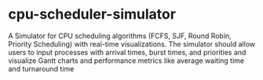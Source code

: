 # cpu-scheduler-simulator
A Simulator for CPU scheduling algorithms (FCFS, SJF, Round  Robin, Priority Scheduling) with real-time visualizations. The simulator should allow  users to input processes with arrival times, burst times, and priorities and visualize Gantt  charts and performance metrics like average waiting time and turnaround time
